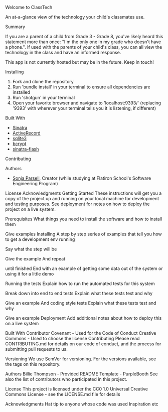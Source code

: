 
Welcome to ClassTech

An at-a-glance view of the technology your child's classmates use. 


Summary

If you are a parent of a child from Grade 3 - Grade 8, you've likely heard this statement more than once: "I'm the only one in my grade who doesn't have a phone.". If used with the parents of your child's class, you can all view the technology in the class and have an informed response.

This app is not currently hosted but may be in the future. Keep in touch!

Installing
1. Fork and clone the repository
2. Run 'bundle install' in your terminal to ensure all dependencies are installed
3. Run 'shotgun' in your terminal
4. Open your favorite browser and navigate to 'localhost:9393/' (replacing '9393' with wherever your terminal tells you it is listening, if different)

Built With
 - <a href="https://rubygems.org/gems/sinatra">Sinatra</a>
 - <a href="https://rubygems.org/gems/activerecord">ActiveRecord</a>
 - <a href="https://rubygems.org/gems/sqlite3">sqlite3</a>
 - <a href="https://rubygems.org/gems/bcrypt">bcrypt</a>
 - <a href="https://rubygems.org/gems/sinatra-flash">sinatra-flash</a>
 
Contributing


Authors
- <a href="https://github.com/sparsell">Sonja Parsell</a>, Creator (while studying at Flatiron School's Software Engineering Program)

License
Acknowledgments
Getting Started
These instructions will get you a copy of the project up and running on your local machine for development and testing purposes. See deployment for notes on how to deploy the project on a live system.

Prerequisites
What things you need to install the software and how to install them

Give examples
Installing
A step by step series of examples that tell you how to get a development env running

Say what the step will be

Give the example
And repeat

until finished
End with an example of getting some data out of the system or using it for a little demo

Running the tests
Explain how to run the automated tests for this system

Break down into end to end tests
Explain what these tests test and why

Give an example
And coding style tests
Explain what these tests test and why

Give an example
Deployment
Add additional notes about how to deploy this on a live system

Built With
Contributor Covenant - Used for the Code of Conduct
Creative Commons - Used to choose the license
Contributing
Please read CONTRIBUTING.md for details on our code of conduct, and the process for submitting pull requests to us.

Versioning
We use SemVer for versioning. For the versions available, see the tags on this repository.

Authors
Billie Thompson - Provided README Template - PurpleBooth
See also the list of contributors who participated in this project.

License
This project is licensed under the CC0 1.0 Universal Creative Commons License - see the LICENSE.md file for details

Acknowledgments
Hat tip to anyone whose code was used
Inspiration
etc